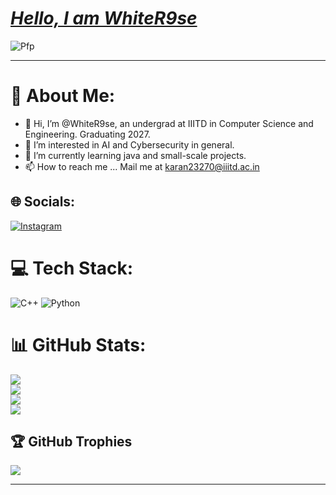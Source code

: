 


<!---
WhiteR9se/WhiteR9se is a ✨ special ✨ repository because its `README.md` (this file) appears on your GitHub profile.
You can click the Preview link to take a look at your changes.
--->

<H1><b><i><u> Hello, I am WhiteR9se  </u></i></b></H1>

![Pfp](https://avatars.githubusercontent.com/u/98538984?v=4)

***

# 💫 About Me:
- 👋 Hi, I’m @WhiteR9se, an undergrad at IIITD in Computer Science and Engineering. Graduating 2027.
- 👀 I’m interested in AI and Cybersecurity in general.
- 🌱 I’m currently learning java and small-scale projects.
- 📫 How to reach me ... Mail me at karan23270@iiitd.ac.in


## 🌐 Socials:  
[![Instagram](https://img.shields.io/badge/Instagram-%23E4405F.svg?logo=Instagram&logoColor=white)](https://instagram.com/yourstruly.karan)

# 💻 Tech Stack:
![C++](https://img.shields.io/badge/c++-%2300599C.svg?style=for-the-badge&logo=c%2B%2B&logoColor=white) ![Python](https://img.shields.io/badge/python-3670A0?style=for-the-badge&logo=python&logoColor=ffdd54)

# 📊 GitHub Stats:
![](https://github-readme-stats.vercel.app/api?username=WhiteR9se&theme=darcula&hide_border=false)<br/>
![](https://github-readme-streak-stats.herokuapp.com/?user=WhiteR9se&theme=darcula&hide_border=false)<br/>
![](https://github-readme-stats.vercel.app/api/top-langs/?username=WhiteR9se&theme=darcula&hide_border=false&include_all_commits=true&count_private=true)<br/>
![](https://github-readme-streak-stats.herokuapp.com/?username=WhiteR9se&theme=darcula&hide_border=false)<br/>


## 🏆 GitHub Trophies
![](https://github-profile-trophy.vercel.app/?username=WhiteR9se&theme=darkhub&no-frame=true&no-bg=false&margin-w=4)

---






